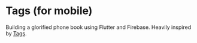 # Tags (for mobile)
Building a glorified phone book using Flutter and Firebase. Heavily inspired by [Tags](https://foundersproject.herokuapp.com/ "Checkout Tags!").
